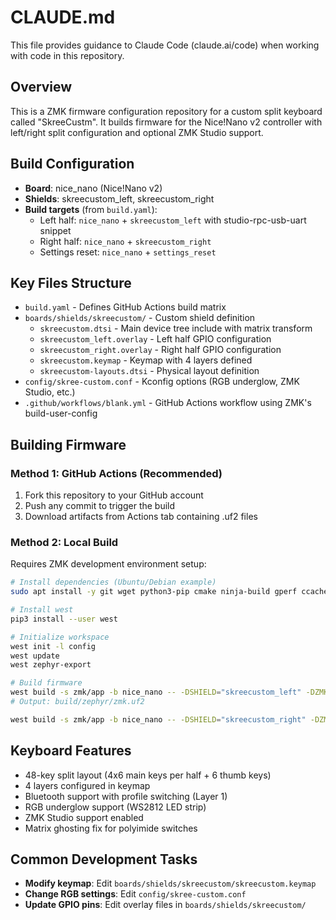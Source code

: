 # CLAUDE.md

This file provides guidance to Claude Code (claude.ai/code) when working with code in this repository.

## Overview
This is a ZMK firmware configuration repository for a custom split keyboard called "SkreeCustm". It builds firmware for the Nice!Nano v2 controller with left/right split configuration and optional ZMK Studio support.

## Build Configuration
- **Board**: nice_nano (Nice!Nano v2)
- **Shields**: skreecustom_left, skreecustom_right
- **Build targets** (from `build.yaml`):
  - Left half: `nice_nano` + `skreecustom_left` with studio-rpc-usb-uart snippet
  - Right half: `nice_nano` + `skreecustom_right`
  - Settings reset: `nice_nano` + `settings_reset`

## Key Files Structure
- `build.yaml` - Defines GitHub Actions build matrix
- `boards/shields/skreecustom/` - Custom shield definition
  - `skreecustom.dtsi` - Main device tree include with matrix transform
  - `skreecustom_left.overlay` - Left half GPIO configuration
  - `skreecustom_right.overlay` - Right half GPIO configuration
  - `skreecustom.keymap` - Keymap with 4 layers defined
  - `skreecustom-layouts.dtsi` - Physical layout definition
- `config/skree-custom.conf` - Kconfig options (RGB underglow, ZMK Studio, etc.)
- `.github/workflows/blank.yml` - GitHub Actions workflow using ZMK's build-user-config

## Building Firmware

### Method 1: GitHub Actions (Recommended)
1. Fork this repository to your GitHub account
2. Push any commit to trigger the build
3. Download artifacts from Actions tab containing .uf2 files

### Method 2: Local Build
Requires ZMK development environment setup:
```bash
# Install dependencies (Ubuntu/Debian example)
sudo apt install -y git wget python3-pip cmake ninja-build gperf ccache dfu-util device-tree-compiler gcc-arm-none-eabi

# Install west
pip3 install --user west

# Initialize workspace
west init -l config
west update
west zephyr-export

# Build firmware
west build -s zmk/app -b nice_nano -- -DSHIELD="skreecustom_left" -DZMK_CONFIG="$(pwd)/config" -DZMK_EXTRA_MODULES="$(pwd)"
# Output: build/zephyr/zmk.uf2

west build -s zmk/app -b nice_nano -- -DSHIELD="skreecustom_right" -DZMK_CONFIG="$(pwd)/config" -DZMK_EXTRA_MODULES="$(pwd)"
```

## Keyboard Features
- 48-key split layout (4x6 main keys per half + 6 thumb keys)
- 4 layers configured in keymap
- Bluetooth support with profile switching (Layer 1)
- RGB underglow support (WS2812 LED strip)
- ZMK Studio support enabled
- Matrix ghosting fix for polyimide switches

## Common Development Tasks
- **Modify keymap**: Edit `boards/shields/skreecustom/skreecustom.keymap`
- **Change RGB settings**: Edit `config/skree-custom.conf`
- **Update GPIO pins**: Edit overlay files in `boards/shields/skreecustom/`